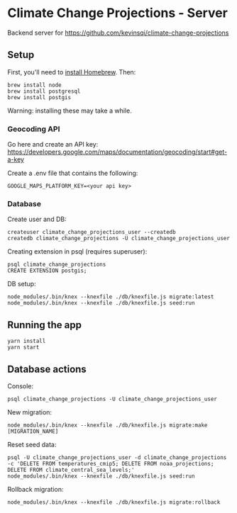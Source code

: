 # Climate Change Projections - Server

Backend server for https://github.com/kevinsqi/climate-change-projections

## Setup

First, you'll need to [install Homebrew](https://brew.sh/). Then:

```
brew install node
brew install postgresql
brew install postgis
```

Warning: installing these may take a while.

### Geocoding API

Go here and create an API key: https://developers.google.com/maps/documentation/geocoding/start#get-a-key

Create a .env file that contains the following:

```
GOOGLE_MAPS_PLATFORM_KEY=<your api key>
```

### Database

Create user and DB:

```
createuser climate_change_projections_user --createdb
createdb climate_change_projections -U climate_change_projections_user
```

Creating extension in psql (requires superuser):

```
psql climate_change_projections
CREATE EXTENSION postgis;
```

DB setup:

```
node_modules/.bin/knex --knexfile ./db/knexfile.js migrate:latest
node_modules/.bin/knex --knexfile ./db/knexfile.js seed:run
```

## Running the app

```
yarn install
yarn start
```


## Database actions

Console:

```
psql climate_change_projections -U climate_change_projections_user
```

New migration:

```
node_modules/.bin/knex --knexfile ./db/knexfile.js migrate:make [MIGRATION_NAME]
```

Reset seed data:

```
psql -U climate_change_projections_user -d climate_change_projections -c 'DELETE FROM temperatures_cmip5; DELETE FROM noaa_projections; DELETE FROM climate_central_sea_levels;'
node_modules/.bin/knex --knexfile ./db/knexfile.js seed:run
```

Rollback migration:

```
node_modules/.bin/knex --knexfile ./db/knexfile.js migrate:rollback
```
